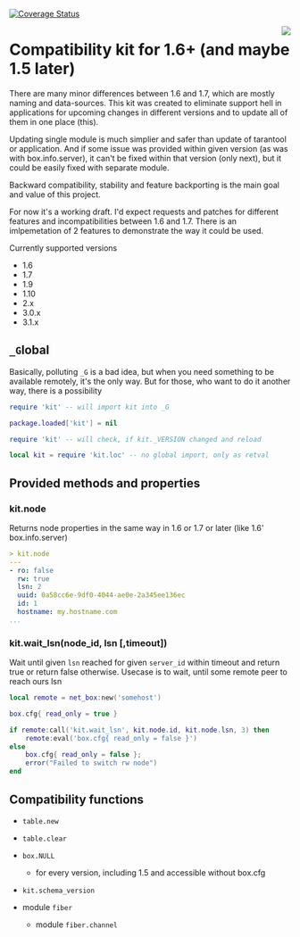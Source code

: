 [![Coverage Status](https://coveralls.io/repos/github/moonlibs/kit/badge.svg)](https://coveralls.io/github/moonlibs/kit)

<a href="http://tarantool.org">
	<img src="https://avatars2.githubusercontent.com/u/2344919?v=2&s=250" align="right">
</a>

# Compatibility kit for 1.6+ (and maybe 1.5 later)

There are many minor differences between 1.6 and 1.7, which are mostly naming and data-sources. This kit was created to eliminate support hell in applications for upcoming changes in different versions and to update all of them in one place (this).

Updating single module is much simplier and safer than update of tarantool or application. And if some issue was provided within given version (as was with box.info.server), it can't be fixed within that version (only next), but it could be easily fixed with separate module.

Backward compatibility, stability and feature backporting is the main goal and value of this project.

For now it's a working draft. I'd expect requests and patches for different features and incompatibilities between 1.6 and 1.7. There is an imlpemetation of 2 features to demonstrate the way it could be used.

Currently supported versions

* 1.6
* 1.7
* 1.9
* 1.10
* 2.x
* 3.0.x
* 3.1.x

## `_G`lobal

Basically, polluting `_G` is a bad idea, but when you need something to be available remotely, it's the only way. But for those, who want to do it another way, there is a possibility

```lua
require 'kit' -- will import kit into _G

package.loaded['kit'] = nil

require 'kit' -- will check, if kit._VERSION changed and reload

local kit = require 'kit.loc' -- no global import, only as retval
```

## Provided methods and properties

### kit.node

Returns node properties in the same way in 1.6 or 1.7 or later (like 1.6' box.info.server)

```yaml
> kit.node
---
- ro: false
  rw: true
  lsn: 2
  uuid: 0a58cc6e-9df0-4044-ae0e-2a345ee136ec
  id: 1
  hostname: my.hostname.com
...
```

### kit.wait_lsn(node_id, lsn \[,timeout\])

Wait until given `lsn` reached for given `server_id` within timeout and return true or return false otherwise. Usecase is to wait, until some remote peer to reach ours lsn

```lua
local remote = net_box:new('somehost')

box.cfg{ read_only = true }

if remote:call('kit.wait_lsn', kit.node.id, kit.node.lsn, 3) then
    remote:eval('box.cfg{ read_only = false }')
else
    box.cfg{ read_only = false };
    error("Failed to switch rw node")
end
```

## Compatibility functions

* `table.new`

* `table.clear`

* `box.NULL`
  * for every version, including 1.5 and accessible without box.cfg

* `kit.schema_version`

* module `fiber`
  * module `fiber.channel`
